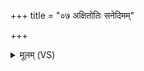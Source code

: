 +++
title = "०७ अक्षितोतिः सनेदिमम्"

+++
<details><summary>मूलम् (VS)</summary>

अक्षि॑तोतिः सनेदि॒मं वाज॒मिन्द्रः॑ सह॒स्रिण॑म्। यस्मि॒न्विश्वा॑नि॒ पौंस्या॑ ॥
</details>